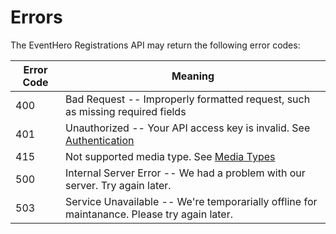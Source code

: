 # Errors

The EventHero Registrations API may return the following error codes:

Error Code | Meaning
---------- | -------
400 | Bad Request -- Improperly formatted request, such as missing required fields
401 | Unauthorized -- Your API access key is invalid. See [Authentication](#authentication)
415 | Not supported media type. See [Media Types](#media-types)
500 | Internal Server Error -- We had a problem with our server. Try again later.
503 | Service Unavailable -- We're temporarially offline for maintanance. Please try again later.
